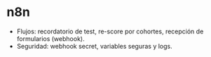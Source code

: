 # n8n

- Flujos: recordatorio de test, re-score por cohortes, recepción de formularios (webhook).
- Seguridad: webhook secret, variables seguras y logs.
